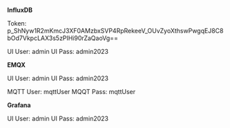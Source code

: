 **InfluxDB**

Token: p_ShNyw1R2mKmcJ3XF0AMzbxSVP4RpRekeeV_OUvZyoXthswPwgqEJ8C8bOd7VkpcLAX3s5zPIHi90rZaQaoVg==

UI User: admin
UI Pass: admin2023

**EMQX**

UI User: admin
UI Pass: admin2023

MQTT User: mqttUser
MQQT Pass: mqttUser

**Grafana**

UI User: admin
UI Pass: admin2023
